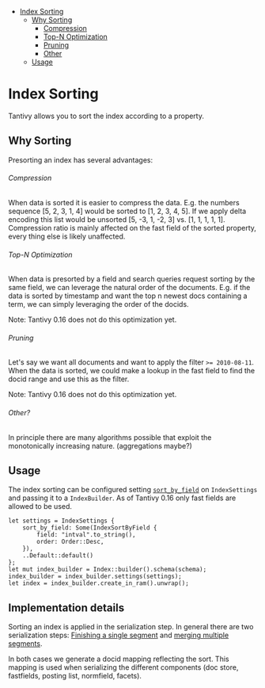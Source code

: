 
- [Index Sorting](#index-sorting)
    + [Why Sorting](#why-sorting)
        * [Compression](#compression)
        * [Top-N Optimization](#top-n-optimization)
        * [Pruning](#pruning)
        * [Other](#other)
    + [Usage](#usage)

# Index Sorting

Tantivy allows you to sort the index according to a property.

## Why Sorting

Presorting an index has several advantages:

###### Compression

When data is sorted it is easier to compress the data. E.g. the numbers sequence [5, 2, 3, 1, 4] would be sorted to [1, 2, 3, 4, 5]. 
If we apply delta encoding this list would be unsorted [5, -3, 1, -2, 3] vs. [1, 1, 1, 1, 1].
Compression ratio is mainly affected on the fast field of the sorted property, every thing else is likely unaffected. 
###### Top-N Optimization

When data is presorted by a field and search queries request sorting by the same field, we can leverage the natural order of the documents. 
E.g. if the data is sorted by timestamp and want the top n newest docs containing a term, we can simply leveraging the order of the docids.

Note: Tantivy 0.16 does not do this optimization yet.

###### Pruning

Let's say we want all documents and want to apply the filter `>= 2010-08-11`. When the data is sorted, we could make a lookup in the fast field to find the docid range and use this as the filter.

Note: Tantivy 0.16 does not do this optimization yet.

###### Other?

In principle there are many algorithms possible that exploit the monotonically increasing nature. (aggregations maybe?)

## Usage
The index sorting can be configured setting [`sort_by_field`](https://github.com/quickwit-oss/tantivy/blob/000d76b11a139a84b16b9b95060a1c93e8b9851c/src/core/index_meta.rs#L238) on `IndexSettings` and passing it to a `IndexBuilder`. As of Tantivy 0.16 only fast fields are allowed to be used.

```
let settings = IndexSettings {
    sort_by_field: Some(IndexSortByField {
        field: "intval".to_string(),
        order: Order::Desc,
    }),
    ..Default::default()
};
let mut index_builder = Index::builder().schema(schema);
index_builder = index_builder.settings(settings);
let index = index_builder.create_in_ram().unwrap();
```

## Implementation details

Sorting an index is applied in the serialization step. In general there are two serialization steps: [Finishing a single segment](https://github.com/quickwit-oss/tantivy/blob/000d76b11a139a84b16b9b95060a1c93e8b9851c/src/indexer/segment_writer.rs#L338) and [merging multiple segments](https://github.com/quickwit-oss/tantivy/blob/000d76b11a139a84b16b9b95060a1c93e8b9851c/src/indexer/merger.rs#L1073).

In both cases we generate a docid mapping reflecting the sort. This mapping is used when serializing the different components (doc store, fastfields, posting list, normfield, facets).

